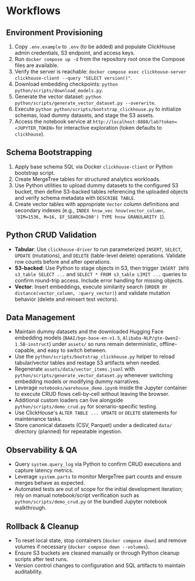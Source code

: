 Workflows
=========

Environment Provisioning
------------------------

1. Copy `.env.example` to `.env` (to be added) and populate ClickHouse admin credentials, S3 endpoint, and access keys.
2. Run `docker compose up -d` from the repository root once the Compose files are available.
3. Verify the server is reachable: `docker compose exec clickhouse-server clickhouse-client --query "SELECT version()"`.
4. Download embedding checkpoints: `python python/scripts/download_models.py`.
5. Generate the vector dataset: `python python/scripts/generate_vector_dataset.py --overwrite`.
6. Execute `python python/scripts/bootstrap_clickhouse.py` to initialize schemas, load dummy datasets, and stage the S3 assets.
7. Access the notebook service at `http://localhost:8888/lab?token=<JUPYTER_TOKEN>` for interactive exploration (token defaults to `clickhouse`).

Schema Bootstrapping
--------------------

1. Apply base schema SQL via Docker `clickhouse-client` or Python bootstrap script.
2. Create MergeTree tables for structured analytics workloads.
3. Use Python utilities to upload dummy datasets to the configured S3 bucket, then define S3-backed tables referencing the uploaded objects and verify schema metadata with `DESCRIBE TABLE`.
4. Create vector tables with appropriate `Vector` column definitions and secondary indexes (e.g., `INDEX hnsw_vec hnsw(vector_column, 'DIM=1536, M=16, EF_SEARCH=200') TYPE hnsw GRANULARITY 1`).

Python CRUD Validation
----------------------

- **Tabular**: Use `clickhouse-driver` to run parameterized `INSERT`, `SELECT`, `UPDATE` (mutations), and `DELETE` (table-level delete) operations. Validate row counts before and after operations.
- **S3-backed**: Use Python to stage objects in S3, then trigger `INSERT INTO s3_table SELECT ...` and `SELECT * FROM s3_table LIMIT ...` queries to confirm round-trip access. Include error handling for missing objects.
- **Vector**: Insert embeddings, execute similarity search (`ORDER BY distance(vector_column, :query_vector)`) and validate mutation behavior (delete and reinsert test vectors).

Data Management
---------------

- Maintain dummy datasets and the downloaded Hugging Face embedding models (`BAAI/bge-base-en-v1.5`, `Alibaba-NLP/gte-Qwen2-1.5B-instruct`) under `assets/` so runs remain deterministic, offline-capable, and easy to switch between.
- Use the `python/scripts/bootstrap_clickhouse.py` helper to reload tabular/vector tables and restage S3 artifacts when needed.
- Regenerate `assets/data/vector_items.jsonl` with `python/scripts/generate_vector_dataset.py` whenever switching embedding models or modifying dummy narratives.
- Leverage `notebooks/warehouse_demo.ipynb` inside the Jupyter container to execute CRUD flows cell-by-cell without leaving the browser.
- Additional custom loaders can live alongside `python/scripts/demo_crud.py` for scenario-specific testing.
- Use ClickHouse's `ALTER TABLE ... UPDATE` or `DELETE` statements for maintenance tasks.
- Store canonical datasets (CSV, Parquet) under a dedicated `data/` directory (planned) for repeatable ingestion.

Observability & QA
------------------

- Query `system.query_log` via Python to confirm CRUD executions and capture latency metrics.
- Leverage `system.parts` to monitor MergeTree part counts and ensure merges behave as expected.
- Automated tests are out of scope for the initial development iteration; rely on manual notebook/script verification such as `python/scripts/demo_crud.py` or the bundled Jupyter notebook walkthrough.

Rollback & Cleanup
------------------

- To reset local state, stop containers (`docker compose down`) and remove volumes if necessary (`docker compose down --volumes`).
- Ensure S3 buckets are cleaned manually or through Python cleanup scripts after test runs.
- Version control changes to configuration and SQL artifacts to maintain auditability.
